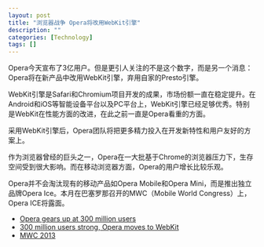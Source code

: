 ```yaml
---
layout: post
title: "浏览器战争 Opera将改用WebKit引擎"
description: ""
categories: [Technology]
tags: []
---
```


Opera今天宣布了3亿用户。但是更引人关注的不是这个数字，而是另一个消息：Opera将在新产品中改用WebKit引擎，弃用自家的Presto引擎。


WebKit引擎是Safari和Chromium项目开发的成果，市场份额一直在稳定提升。在Android和iOS等智能设备平台以及PC平台上，WebKit引擎已经足够优秀。特别是WebKit在性能方面的改进，在此之前一直是Opera看重的方面。

采用WebKit引擎后，Opera团队将把更多精力投入在开发新特性和用户友好的方案上。

作为浏览器曾经的巨头之一，Opera在一大批基于Chrome的浏览器压力下，生存空间受到很大影响。而在移动浏览器方面，Opera的用户增长比较乐观。

Opera并不会淘汰现有的移动产品如Opera Mobile和Opera Mini，而是推出独立品牌Opera Ice。本月在巴塞罗那召开的MWC（Mobile World Congress）上，Opera ICE将露面。


* [Opera gears up at 300 million users](http://www.opera.com/press/releases/2013/02/13/)
* [300 million users strong, Opera moves to WebKit](http://my.opera.com/haavard/blog/2013/02/13/webkit)
* [MWC 2013](http://www.mobileworldcongress.com)
